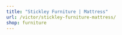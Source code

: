 ```yaml
---
title: "Stickley Furniture | Mattress"
url: /victor/stickley-furniture-mattress/
shop: furniture
---
```

